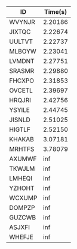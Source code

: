 |ID|Time(s)|
|-|-|
|WVYNJR|2.20186|
|JIXTQC|2.22674|
|UULTVT|2.22737|
|MLBOYW|2.23041|
|LVMDNT|2.27751|
|SRASMR|2.29880|
|FHCXPO|2.31853|
|OVCETL|2.39697|
|HRQJRI|2.42756|
|YSYILE|2.44745|
|JISNLD|2.51025|
|HIGTLF|2.52150|
|KHAKAB|3.07181|
|MRHTFS|3.78079|
|AXUMWF|inf|
|TKWJLM|inf|
|LMHEQI|inf|
|YZHOHT|inf|
|WCXUMP|inf|
|DOMPZP|inf|
|GUZCWB|inf|
|ASJXFI|inf|
|WHEFJE|inf|
